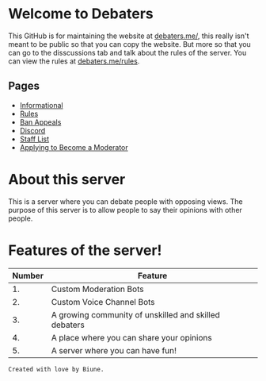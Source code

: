 # Welcome to Debaters

This GitHub is for maintaining the website at [debaters.me/](https://debaters.me/), this really isn't meant to be public so that you can copy the website. But more so that you can go to the disscussions tab and talk about the rules of the server. You can view the rules at [debaters.me/rules](https://debaters.me/rules).

## Pages

- [Informational](https://debaters.me/infomational)
- [Rules](https://debaters.me/rules)
- [Ban Appeals](https://debaters.me/ban_appeals)
- [Discord](https://debaters.me/discord_join)
- [Staff List](https://debaters.me/staff_list)
- [Applying to Become a Moderator](https://debaters.me/moderator)

# About this server

This is a server where you can debate people with opposing views. The purpose of this server is to allow people to say their opinions with other people.

# Features of the server!

| Number | Feature |
| ------ | ------- |
| 1. | Custom Moderation Bots |
| 2. | Custom Voice Channel Bots |
| 3. | A growing community of unskilled and skilled debaters |
| 4. | A place where you can share your opinions |
| 5. | A server where you can have fun! |

```
Created with love by Biune.
```

